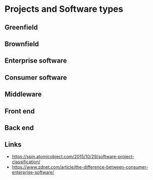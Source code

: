 # Projects and Software types

## Greenfield

## Brownfield

## Enterprise software

## Consumer software

## Middleware

## Front end

## Back end


## Links

- https://spin.atomicobject.com/2015/10/29/software-project-classification/
- https://www.zdnet.com/article/the-difference-between-consumer-enterprise-software/
